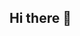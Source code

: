 ## Hi there 👋

<!--
**farukh-javed/farukh-javed** is a ✨ _special_ ✨ repository because its `README.md` (this file) appears on your GitHub profile.

Here are some ideas to get you started:

- 🔭 I’m currently working as an AI Engineer intern.
- 🌱 I’m currently learning AI/ML technologies like LLMs, LangChain, and web frameworks like Django and FastAPI.
- 👯 I’m looking to collaborate on AI/ML projects, prompt engineering, and Python-based applications.
- 🤔 I’m looking for help with expanding my knowledge in AI, ML, and web development.
- 💬 Ask me about Python, web scraping, and AI/ML.
- 📫 How to reach me: [Your Email or LinkedIn Profile Link]
- 😄 Pronouns: [Your Pronouns]
- ⚡ Fun fact: I enjoy exploring new technologies and applying them to solve real-world problems.
-->
